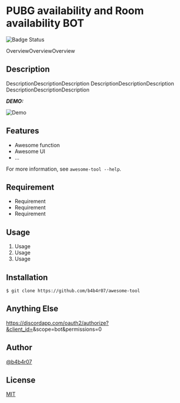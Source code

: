 # PUBG availability and Room availability BOT

![Badge Status](https://ci-as-a-service)

OverviewOverviewOverview

## Description

DescriptionDescriptionDescription
DescriptionDescriptionDescription
DescriptionDescriptionDescription

***DEMO:***

![Demo](https://image-url.gif)

## Features

- Awesome function
- Awesome UI
- ...

For more information, see `awesome-tool --help`.

## Requirement

- Requirement
- Requirement
- Requirement

## Usage

1. Usage
2. Usage
3. Usage

## Installation

    $ git clone https://github.com/b4b4r07/awesome-tool

## Anything Else

  https://discordapp.com/oauth2/authorize?&client_id=<CLIENT ID>&scope=bot&permissions=0

## Author

[@b4b4r07](https://twitter.com/b4b4r07)

## License

[MIT](http://b4b4r07.mit-license.org)